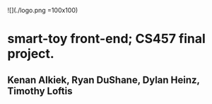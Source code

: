 ![](./logo.png =100x100)
# smart-toy front-end; CS457 final project.
## Kenan Alkiek, Ryan DuShane, Dylan Heinz, Timothy Loftis
